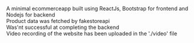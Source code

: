 A minimal ecommerceapp built using ReactJs, Bootstrap for frontend and Nodejs for backend </br>
Product data was fetched by fakestoreapi</br>
Was'nt successful at completing the backend</br>
Video recording of the website has been uploaded in the './video' file </br>
<img src='' alt=''>
